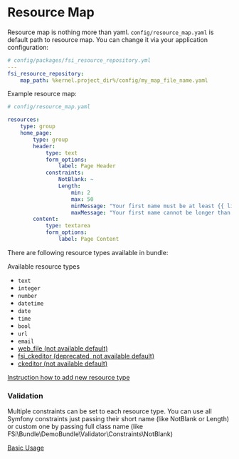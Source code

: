 # Resource Map

Resource map is nothing more than yaml. ``config/resource_map.yaml`` is default path to resource map.
You can change it via your application configuration:

```yaml
# config/packages/fsi_resource_repository.yml
---
fsi_resource_repository:
    map_path: %kernel.project_dir%/config/my_map_file_name.yaml
```

Example resource map:

```yaml
# config/resource_map.yaml

resources:
    type: group
    home_page:
        type: group
        header:
            type: text
            form_options:
                label: Page Header
            constraints:
                NotBlank: ~
                Length:
                    min: 2
                    max: 50
                    minMessage: "Your first name must be at least {{ limit }} characters length"
                    maxMessage: "Your first name cannot be longer than {{ limit }} characters length"
        content:
            type: textarea
            form_options:
                label: Page Content
```

There are following resource types available in bundle:

Available resource types
* ``text``
* ``integer``
* ``number``
* ``datetime``
* ``date``
* ``time``
* ``bool``
* ``url``
* ``email``
* [web_file (not available default)](file_upload.md)
* [fsi_ckeditor (deprecated, not available default)](fsi_ckeditor.md)
* [ckeditor (not available default)](ckeditor.md)

[Instruction how to add new resource type](adding_new_resource_type.md)

### Validation

Multiple constraints can be set to each resource type.
You can use all Symfony constraints just passing their short name (like NotBlank or Length) or custom one by passing full
class name (like FSi\Bundle\DemoBundle\Validator\Constraints\NotBlank)


[Basic Usage](basic_usage.md)
